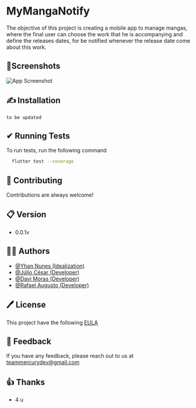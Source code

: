 # MyMangaNotify

The objective of this project is creating a mobile app to manage mangas, where the final user can choose the work  that he is accompanying and define the releases dates, for be notified whenever the release date come about this work.



## 📱Screenshots

![App Screenshot](https://via.placeholder.com/468x300?text=App+Screenshot+Here)

  
## ✍ Installation
``` to be updated ```
    
## ✔ Running Tests

To run tests, run the following command

```bash
  flutter test --coverage
```

  
## 👋 Contributing

Contributions are always welcome!


  
## 📋 Version

 - 0.0.1v
  
## 🙍‍♂️ Authors

- [@Yhan Nunes (Idealization)](https://www.github.com/Yhan17)
- [@Júlio César (Developer)](https://www.github.com/JulCzar)
- [@Davi Moras (Developer)](https://www.github.com/Davi-zzz)
- [@Rafael Augusto (Developer)](https://www.github.com/Anotherafael)

  
## 🖊 License

This project have the following [EULA](https://choosealicense.com/licenses/mit/)

  
## 🍅 Feedback

If you have any feedback, please reach out to us at teammercurydev@gmail.com

  
## 👍 Thanks

- 4 u
